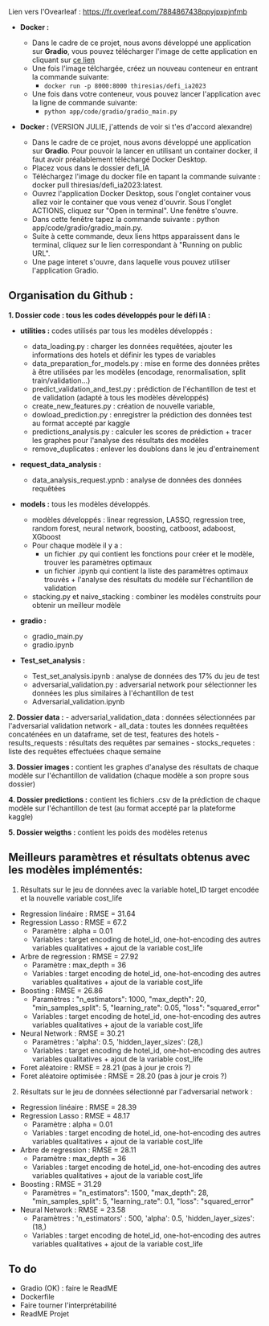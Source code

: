 Lien vers l'Ovearleaf : https://fr.overleaf.com/7884867438ppyjpxpjnfmb 

- **Docker :**
    - Dans le cadre de ce projet, nous avons développé une application sur **Gradio**, vous pouvez télécharger l'image de cette application en cliquant sur [ce lien](https://hub.docker.com/layers/thiresias/defi_ia2023/latest/images/sha256-bb124b4ddca3ed85f0391df1d854b257610ec3ef859d75a34efbd80e0ffbe40a?context=repo)
    - Une fois l'image télchargée, créez un nouveau conteneur en entrant la commande suivante:
        - `docker run -p 8000:8000 thiresias/defi_ia2023`
    - Une fois dans votre conteneur, vous pouvez lancer l'application avec la ligne de commande suivante:
        - `python app/code/gradio/gradio_main.py`


- **Docker :** (VERSION JULIE, j'attends de voir si t'es d'accord alexandre)
    - Dans le cadre de ce projet, nous avons développé une application sur **Gradio**. Pour pouvoir la lancer en utilisant un container docker, il faut avoir préalablement téléchargé Docker Desktop.
    - Placez vous dans le dossier defi_IA
    - Téléchargez l'image du docker file en tapant la commande suivante : docker pull thiresias/defi_ia2023:latest.
    - Ouvrez l'application Docker Desktop, sous l'onglet container vous allez voir le container que vous venez d'ouvrir. Sous l'onglet ACTIONS, cliquez sur "Open in terminal". Une fenêtre s'ouvre. 
    - Dans cette fenêtre tapez la commande suivante : python app/code/gradio/gradio_main.py.
    - Suite à cette commande, deux liens https apparaissent dans le terminal, cliquez sur le lien correspondant à "Running on public URL".
    - Une page interet s'ouvre, dans laquelle vous pouvez utiliser l'application Gradio.
    
Organisation du Github :
-------------------------------------------------------
**1. Dossier code : tous les codes développés pour le défi IA :**
- **utilities :** codes utilisés par tous les modèles développés :
    - data_loading.py : charger les données requêtées, ajouter les informations des hotels et définir les types de variables
    - data_preparation_for_models.py : mise en forme des données prêtes à être utilisées par les modèles (encodage, renormalisation, split train/validation...)
    - predict_validation_and_test.py : prédiction de l'échantillon de test et de validation (adapté à tous les modèles développés)
    - create_new_features.py : création de nouvelle variable, 
    - dowload_prediction.py : enregistrer la prédiction des données test au format accepté par kaggle
    - predictions_analysis.py : calculer les scores de prédiction + tracer les graphes pour l'analyse des résultats des modèles
    - remove_duplicates : enlever les doublons dans le jeu d'entrainement 

- **request_data_analysis :** 
    - data_analysis_request.ypnb : analyse de données des données requêtées 

- **models :** tous les modèles développés. 
    - modèles développés : linear regression, LASSO, regression tree, random forest, neural network, boosting, catboost, adaboost, XGboost
    - Pour chaque modèle il y a : 
        - un fichier .py qui contient les fonctions pour créer et le modèle, trouver les paramètres optimaux 
        - un fichier .ipynb qui contient la liste des paramètres optimaux trouvés + l'analyse des résultats du modèle sur l'échantillon de validation
    - stacking.py et naive_stacking : combiner les modèles construits pour obtenir un meilleur modèle
    
- **gradio :** 
    - gradio_main.py 
    - gradio.ipynb

- **Test_set_analysis :**
    - Test_set_analysis.ipynb : analyse de données des 17% du jeu de test
    - adversarial_validation.py : adversarial network pour sélectionner les données les plus similaires à l'échantillon de test
    - Adversarial_validation.ipynb

**2. Dossier data :**
    - adversarial_validation_data : données sélectionnées par l'adversarial validation network
    - all_data : toutes les données requêtées concaténées en un dataframe, set de test, features des hotels
    - results_requests : résultats des requêtes par semaines
    - stocks_requetes : liste des requêtes effectuées chaque semaine
    
**3. Dossier images :** contient les graphes d'analyse des résultats de chaque modèle sur l'échantillon de validation (chaque modèle a son propre sous dossier)

**4. Dossier predictions :** contient les fichiers .csv de la prédiction de chaque modèle sur l'échantillon de test (au format accepté par la plateforme kaggle)    

**5. Dossier weigths :** contient les poids des modèles retenus



Meilleurs paramètres et résultats obtenus avec les modèles implémentés: 
-------------------------------------------------------

1. Résultats sur le jeu de données avec la variable hotel_ID target encodée et la nouvelle variable cost_life
- Regression linéaire : RMSE = 31.64 
- Regression Lasso : RMSE = 67.2
    - Paramètre : alpha = 0.01
    - Variables : target encoding de hotel_id, one-hot-encoding des autres variables qualitatives + ajout de la variable cost_life
- Arbre de regression : RMSE = 27.92
    - Paramètre : max_depth = 36
    - Variables : target encoding de hotel_id, one-hot-encoding des autres variables qualitatives + ajout de la variable cost_life
- Boosting : RMSE = 26.86
    - Paramètres : "n_estimators": 1000,
                   "max_depth": 20,
                   "min_samples_split": 5,
                   "learning_rate": 0.05,
                   "loss": "squared_error"
     - Variables : target encoding de hotel_id, one-hot-encoding des autres variables qualitatives + ajout de la variable cost_life
- Neural Network : RMSE = 30.21
    - Paramètres : 'alpha': 0.5, 'hidden_layer_sizes': (28,)
    - Variables : target encoding de hotel_id, one-hot-encoding des autres variables qualitatives + ajout de la variable cost_life
- Foret aléatoire : RMSE = 28.21 (pas à jour je crois ?)
- Foret aléatoire optimisée : RMSE = 28.20 (pas à jour je crois ?)

2. Résultats sur le jeu de données sélectionné par l'adversarial network : 
- Regression linéaire : RMSE = 28.39 
- Regression Lasso : RMSE = 48.17
    - Paramètre : alpha = 0.01
    - Variables : target encoding de hotel_id, one-hot-encoding des autres variables qualitatives + ajout de la variable cost_life
- Arbre de regression : RMSE = 28.11
    - Paramètre : max_depth = 36
    - Variables : target encoding de hotel_id, one-hot-encoding des autres variables qualitatives + ajout de la variable cost_life
- Boosting : RMSE = 31.29
    - Paramètres = "n_estimators": 1500,
                   "max_depth": 28,
                   "min_samples_split": 5,
                   "learning_rate": 0.1,
                   "loss": "squared_error"
- Neural Network : RMSE = 23.58
    - Paramètres : 'n_estimators' : 500, 'alpha': 0.5, 'hidden_layer_sizes': (18,)
    - Variables : target encoding de hotel_id, one-hot-encoding des autres variables qualitatives + ajout de la variable cost_life

## To do 
- Gradio (OK) : faire le ReadME
- Dockerfile 
- Faire tourner l'interprétabilité 
- ReadME Projet 
